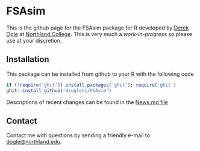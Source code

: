 FSAsim
======

This is the github page for the FSAsim package for R developed by [Derek Ogle](http://derekogle.com/) at [Northland College](http://www.northland.edu/).  This is very much a *work-in-progress* so please use at your discretion.

## Installation
This package can be installed from github to your R with the following code

```r
if (!require('ghit')) install.packages('ghit'); require('ghit')
ghit::install_github('droglenc/FSAsim')
```

Descriptions of recent changes can be found in the [News.md file](https://github.com/droglenc/FSAsim/blob/master/NEWS.md)

## Contact
Contact me with questions by sending a friendly e-mail to <dogle@northland.edu>.
